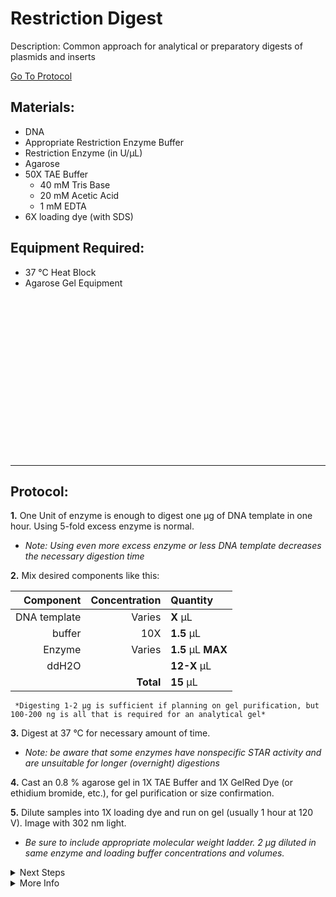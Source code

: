 Restriction Digest
================================================================================
Description: Common approach for analytical or preparatory digests of plasmids and inserts

[Go To Protocol](#protocol)

Materials:
--------------------------------------------------------------------------------
  * DNA
  * Appropriate Restriction Enzyme Buffer
  * Restriction Enzyme (in U/µL)
  * Agarose
  * 50X TAE Buffer
    * 40 mM Tris Base
    * 20 mM Acetic Acid
    * 1 mM EDTA
  * 6X loading dye (with SDS)

Equipment Required:
--------------------------------------------------------------------------------
  * 37 °C Heat Block
  * Agarose Gel Equipment
  
<br/>

<br/>

<br/>

<br/>

<br/>

<br/>

<br/>

<br/>

<br/>

<br/>

<br/>

<br/>

<br/>

<br/>

<br/>

<!-- Use <br/> to fill in first page -->
___
Protocol:
--------------------------------------------------------------------------------
**1.** One Unit of enzyme is enough to digest one µg of DNA template in one hour. Using 5-fold excess enzyme is normal.

  * *Note: Using even more excess enzyme or less DNA template decreases the necessary digestion time* 

**2.** Mix desired components like this:

  | Component | Concentration | Quantity | 
  | ---------: | ---------: | :---------- |
  | DNA template | Varies | **X**  µL | 
  | buffer | 10X | **1.5**  µL |
  | Enzyme |Varies| **1.5**  µL **MAX** |
  | ddH2O || **12-X**  µL |
  || **Total** | **15** µL |
  
  <!-- : in the pipes specify justification -->
  <!-- **X** bolds the inside -->
 
     *Digesting 1-2 µg is sufficient if planning on gel purification, but 100-200 ng is all that is required for an analytical gel*
 
 **3.** Digest at 37 °C for necessary amount of time.
   * *Note: be aware that some enzymes have nonspecific STAR activity and are unsuitable for longer (overnight) digestions*
 
 **4.** Cast an 0.8 % agarose gel in 1X TAE Buffer and 1X GelRed Dye (or ethidium bromide, etc.), for gel purification or size confirmation. 
 
 **5.** Dilute samples into 1X loading dye and run on gel (usually 1 hour at 120 V). Image with 302 nm light.
   * *Be sure to include appropriate molecular weight ladder. 2 µg diluted in same enzyme and loading buffer concentrations and volumes.*  

<!-- The text below creates dropdown lists for links to next steps or hyperlinks -->

<details>
  <summary>Next Steps</summary>
  
</p> <a href="https://www.neb.com/protocols/2015/11/23/monarch-dna-gel-extraction-kit-protocol-t1020">
NEB Monarch Gel Extraction Kit</a>

</details>

<details>
  <summary>More Info</summary>
  
  <a href="https://www.neb.com/protocols/2012/12/07/optimizing-restriction-endonuclease-reactions#:~:text=Reaction%20Volume%20%20%20%20%20%20,%201%20%C2%B5g%20%20%205%20%C2%B5l%20">
Optimizing Endonuclease Reactions</a>  

</details>
